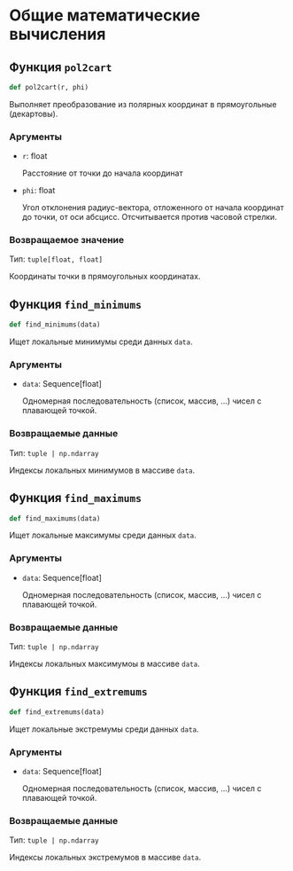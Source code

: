 # Общие математические вычисления



## Функция `pol2cart`

```python
def pol2cart(r, phi)
```

Выполняет преобразование из полярных координат в прямоугольные (декартовы).

### Аргументы

- `r`: float

	Расстояние от точки до начала координат
- `phi`: float

	Угол отклонения радиус-вектора, отложенного от начала координат до точки, от оси абсцисс. Отсчитывается против часовой стрелки.

### Возвращаемое значение

Тип: `tuple[float, float]`

Координаты точки в прямоугольных координатах.

## Функция `find_minimums`

```python
def find_minimums(data)
```
Ищет локальные минимумы среди данных `data`.

### Аргументы

- `data`: Sequence[float]

	Одномерная последовательность (список, массив, ...) чисел с плавающей точкой.

### Возвращаемые данные

Тип: `tuple | np.ndarray`

Индексы локальных минимумов в массиве `data`.

## Функция `find_maximums`

```python
def find_maximums(data)
```
Ищет локальные максимумы среди данных `data`.

### Аргументы

- `data`: Sequence[float]

	Одномерная последовательность (список, массив, ...) чисел с плавающей точкой.

### Возвращаемые данные

Тип: `tuple | np.ndarray`

Индексы локальных максимумоы в массиве `data`.

## Функция `find_extremums`

```python
def find_extremums(data)
```
Ищет локальные экстремумы среди данных `data`.

### Аргументы

- `data`: Sequence[float]

	Одномерная последовательность (список, массив, ...) чисел с плавающей точкой.

### Возвращаемые данные

Тип: `tuple | np.ndarray`

Индексы локальных экстремумов в массиве `data`.
